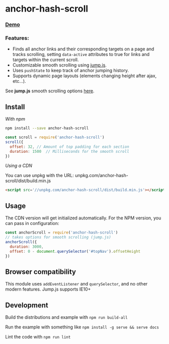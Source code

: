 # anchor-hash-scroll

### [Demo](http://jayrbolton.github.io/anchor-hash-scroll)

### Features:
* Finds all anchor links and their corresponding targets on a page and tracks scrolling, setting `data-active` attributes to true for links and targets within the current scroll.
* Customizable smooth scrolling using [jump.js](https://github.com/callmecavs/jump.js).
* Uses `pushState` to keep track of anchor jumping history.
* Supports dynamic page layouts (elements changing height after ajax, etc...).

See **jump.js** smooth scrolling options [here](https://github.com/callmecavs/jump.js#options).

## Install

_With npm_

```sh
npm install --save anchor-hash-scroll
```

```js
const scroll = require('anchor-hash-scroll')
scroll({
  offset: 32, // Amount of top padding for each section
  duration: 1500  // Milliseconds for the smooth scroll
})
```

_Using a CDN_

You can use unpkg with the URL: unpkg.com/anchor-hash-scroll/dist/build.min.js

```html
<script src='//unpkg.com/anchor-hash-scroll/dist/build.min.js'></script>
```

## Usage

The CDN version will get initialized automatically. For the NPM version, you can pass in configuration:

```js
const anchorScroll = require('anchor-hash-scroll')
// takes options for smooth scrolling (jump.js)
anchorScroll({
  duration: 3000,
  offset: 0 - document.querySelector('#topNav').offsetHeight
})
```

## Browser compatibility

This module uses `addEventListener` and `querySelector`, and no other modern features. Jump.js supports IE10+

## Development

Build the distributions and example with `npm run build-all`

Run the example with something like `npm install -g serve && serve docs`

Lint the code with `npm run lint`
